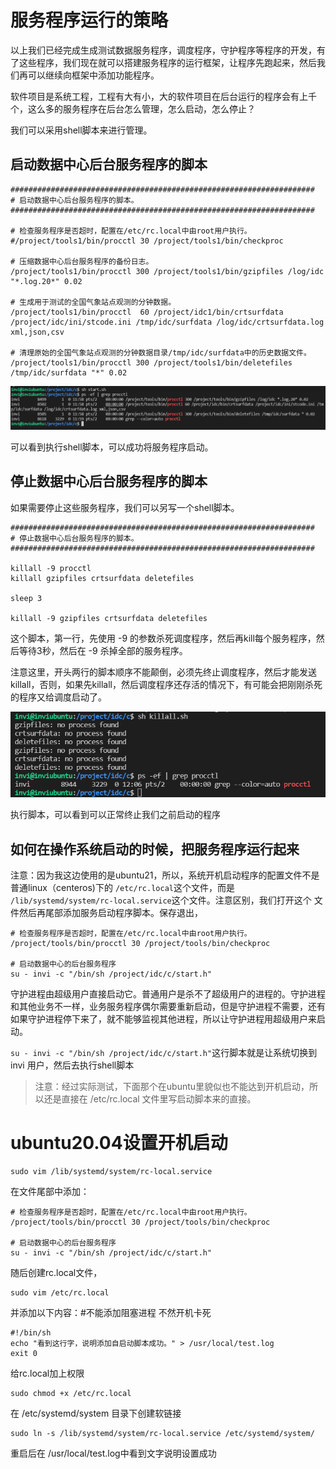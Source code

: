 # 服务程序运行的策略

以上我们已经完成生成测试数据服务程序，调度程序，守护程序等程序的开发，有了这些程序，我们现在就可以搭建服务程序的运行框架，让程序先跑起来，然后我们再可以继续向框架中添加功能程序。

软件项目是系统工程，工程有大有小，大的软件项目在后台运行的程序会有上千个，这么多的服务程序在后台怎么管理，怎么启动，怎么停止？

我们可以采用shell脚本来进行管理。

## 启动数据中心后台服务程序的脚本

```shell
####################################################################
# 启动数据中心后台服务程序的脚本。
####################################################################

# 检查服务程序是否超时，配置在/etc/rc.local中由root用户执行。
#/project/tools1/bin/procctl 30 /project/tools1/bin/checkproc

# 压缩数据中心后台服务程序的备份日志。
/project/tools1/bin/procctl 300 /project/tools1/bin/gzipfiles /log/idc "*.log.20*" 0.02

# 生成用于测试的全国气象站点观测的分钟数据。
/project/tools1/bin/procctl  60 /project/idc1/bin/crtsurfdata /project/idc/ini/stcode.ini /tmp/idc/surfdata /log/idc/crtsurfdata.log xml,json,csv

# 清理原始的全国气象站点观测的分钟数据目录/tmp/idc/surfdata中的历史数据文件。
/project/tools1/bin/procctl 300 /project/tools1/bin/deletefiles /tmp/idc/surfdata "*" 0.02

```

![](./img/QQ截图20220402115949.png)

可以看到执行shell脚本，可以成功将服务程序启动。

## 停止数据中心后台服务程序的脚本

如果需要停止这些服务程序，我们可以另写一个shell脚本。

```shell
####################################################################
# 停止数据中心后台服务程序的脚本。
####################################################################

killall -9 procctl
killall gzipfiles crtsurfdata deletefiles

sleep 3

killall -9 gzipfiles crtsurfdata deletefiles

```

这个脚本，第一行，先使用 -9 的参数杀死调度程序，然后再kill每个服务程序，然后等待3秒，然后在 -9 杀掉全部的服务程序。

注意这里，开头两行的脚本顺序不能颠倒，必须先终止调度程序，然后才能发送killall，否则，如果先killall，然后调度程序还存活的情况下，有可能会把刚刚杀死的程序又给调度启动了。

![](./img/QQ截图20220402120718.png)

执行脚本，可以看到可以正常终止我们之前启动的程序

## 如何在操作系统启动的时候，把服务程序运行起来

注意：因为我这边使用的是ubuntu21，所以，系统开机启动程序的配置文件不是普通linux（centeros)下的 `/etc/rc.local`这个文件，而是 `/lib/systemd/system/rc-local.service`这个文件。注意区别，我们打开这个 文件然后再尾部添加服务启动程序脚本。保存退出，

```shell
# 检查服务程序是否超时，配置在/etc/rc.local中由root用户执行。
/project/tools/bin/procctl 30 /project/tools/bin/checkproc

# 启动数据中心的后台服务程序
su - invi -c "/bin/sh /project/idc/c/start.h"
```

守护进程由超级用户直接启动它。普通用户是杀不了超级用户的进程的。守护进程和其他业务不一样，业务服务程序偶尔需要重新启动，但是守护进程不需要，还有如果守护进程停下来了，就不能够监视其他进程，所以让守护进程用超级用户来启动。

`su - invi -c "/bin/sh /project/idc/c/start.h"`这行脚本就是让系统切换到 invi 用户，然后去执行shell脚本

> 注意：经过实际测试，下面那个在ubuntu里貌似也不能达到开机启动，所以还是直接在 /etc/rc.local 文件里写启动脚本来的直接。

# ubuntu20.04设置开机启动

```shell
sudo vim /lib/systemd/system/rc-local.service
```

在文件尾部中添加：

```shell
# 检查服务程序是否超时，配置在/etc/rc.local中由root用户执行。
/project/tools/bin/procctl 30 /project/tools/bin/checkproc

# 启动数据中心的后台服务程序
su - invi -c "/bin/sh /project/idc/c/start.h"
```

随后创建rc.local文件，

```shell
sudo vim /etc/rc.local
```

并添加以下内容：#不能添加阻塞进程 不然开机卡死

```shell
#!/bin/sh
echo "看到这行字，说明添加自启动脚本成功。" > /usr/local/test.log
exit 0
```

给rc.local加上权限

```shell
sudo chmod +x /etc/rc.local
```

在 /etc/systemd/system 目录下创建软链接

```shell
sudo ln -s /lib/systemd/system/rc-local.service /etc/systemd/system/
```

重启后在 /usr/local/test.log中看到文字说明设置成功

